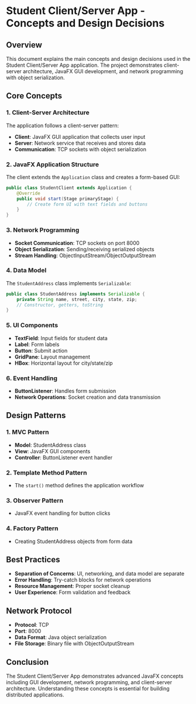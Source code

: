 # Student Client/Server App - Concepts and Design Decisions

## Overview

This document explains the main concepts and design decisions used in the Student Client/Server App application. The project demonstrates client-server architecture, JavaFX GUI development, and network programming with object serialization.

## Core Concepts

### 1. Client-Server Architecture

The application follows a client-server pattern:

- **Client**: JavaFX GUI application that collects user input
- **Server**: Network service that receives and stores data
- **Communication**: TCP sockets with object serialization

### 2. JavaFX Application Structure

The client extends the `Application` class and creates a form-based GUI:

```java
public class StudentClient extends Application {
    @Override
    public void start(Stage primaryStage) {
        // Create form UI with text fields and buttons
    }
}
```

### 3. Network Programming

- **Socket Communication**: TCP sockets on port 8000
- **Object Serialization**: Sending/receiving serialized objects
- **Stream Handling**: ObjectInputStream/ObjectOutputStream

### 4. Data Model

The `StudentAddress` class implements `Serializable`:

```java
public class StudentAddress implements Serializable {
    private String name, street, city, state, zip;
    // Constructor, getters, toString
}
```

### 5. UI Components

- **TextField**: Input fields for student data
- **Label**: Form labels
- **Button**: Submit action
- **GridPane**: Layout management
- **HBox**: Horizontal layout for city/state/zip

### 6. Event Handling

- **ButtonListener**: Handles form submission
- **Network Operations**: Socket creation and data transmission

## Design Patterns

### 1. MVC Pattern

- **Model**: StudentAddress class
- **View**: JavaFX GUI components
- **Controller**: ButtonListener event handler

### 2. Template Method Pattern

- The `start()` method defines the application workflow

### 3. Observer Pattern

- JavaFX event handling for button clicks

### 4. Factory Pattern

- Creating StudentAddress objects from form data

## Best Practices

- **Separation of Concerns**: UI, networking, and data model are separate
- **Error Handling**: Try-catch blocks for network operations
- **Resource Management**: Proper socket cleanup
- **User Experience**: Form validation and feedback

## Network Protocol

- **Protocol**: TCP
- **Port**: 8000
- **Data Format**: Java object serialization
- **File Storage**: Binary file with ObjectOutputStream

## Conclusion

The Student Client/Server App demonstrates advanced JavaFX concepts including GUI development, network programming, and client-server architecture. Understanding these concepts is essential for building distributed applications. 
